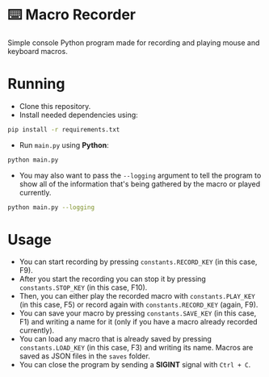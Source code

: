 # ⌨️ Macro Recorder

Simple console Python program made for recording and playing mouse and keyboard macros.

# Running

- Clone this repository.
- Install needed dependencies using:
```sh
pip install -r requirements.txt
```
- Run `main.py` using **Python**:
```sh
python main.py
```
- You may also want to pass the `--logging` argument to tell the program to show all of the information that's being gathered by the macro or played currently.
```sh
python main.py --logging
```

# Usage
- You can start recording by pressing `constants.RECORD_KEY` (in this case, F9).
- After you start the recording you can stop it by pressing `constants.STOP_KEY` (in this case, F10).
- Then, you can either play the recorded macro with `constants.PLAY_KEY` (in this case, F5) or record again with `constants.RECORD_KEY` (again, F9).
- You can save your macro by pressing `constants.SAVE_KEY` (in this case, F1) and writing a name for it (only if you have a macro already recorded currently).
- You can load any macro that is already saved by pressing `constants.LOAD_KEY` (in this case, F3) and writing its name. Macros are saved as JSON files in the `saves` folder.
- You can close the program by sending a **SIGINT** signal with `Ctrl + C`.
